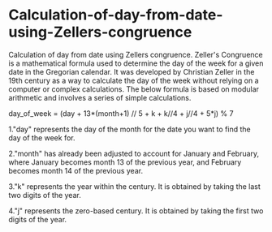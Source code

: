 # Calculation-of-day-from-date-using-Zellers-congruence
Calculation of day from date using Zellers congruence.
Zeller's Congruence is a mathematical formula used to determine the day of the week for a given date in the Gregorian calendar. It was developed by Christian Zeller in the 19th century as a way to calculate the day of the week without relying on a computer or complex calculations. The below formula is based on modular arithmetic and involves a series of simple calculations.

 day_of_week = (day + 13*(month+1) // 5 + k + k//4 + j//4 + 5*j) % 7

1."day" represents the day of the month for the date you want to find the day of the week for.

2."month" has already been adjusted to account for January and February, where January becomes month 13 of the previous year, and February becomes month 14 of the previous year.

3."k" represents the year within the century. It is obtained by taking the last two digits of the year.

4."j" represents the zero-based century. It is obtained by taking the first two digits of the year.
